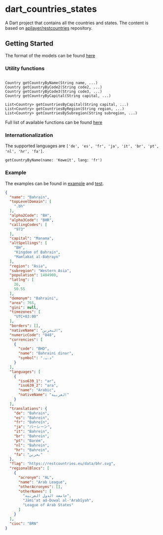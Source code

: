 # dart_countries_states

A Dart project that contains all the countries and states. The content is based on 
[apilayer/restcountries](https://github.com/apilayer/restcountries) repository.

## Getting Started

The format of the models can be found [here](lib/models/country.dart)

### Utility functions

```$dart

Country getCountryByName(String name, ...)
Country getCountryByCode2(String code2, ...)
Country getCountryByCode3(String code3, ...)
Country getCountryByCapital(String capital, ...)

List<Country> getCountriesByCapital(String capital, ...)
List<Country> getCountriesByRegion(String region, ...)
List<Country> getCountriesBySubregion(String subregion, ...)
```

Full list of available functions can be found [here](lib/src/countries.dart)

### Internationalization

The supported languages are `['de', 'es', 'fr', 'ja', 'it', 'br', 'pt', 'nl', 'hr', 'fa']`.

```dart2
getCountryByName(name: 'Koweït', lang: 'fr')
```

### Example

The examples can be found in [example](example/lib) and [test](test).

```json
{
  "name": "Bahrain",
  "topLevelDomain": [
    ".bh"
  ],
  "alpha2Code": "BH",
  "alpha3Code": "BHR",
  "callingCodes": [
    "973"
  ],
  "capital": "Manama",
  "altSpellings": [
    "BH",
    "Kingdom of Bahrain",
    "Mamlakat al-Baḥrayn"
  ],
  "region": "Asia",
  "subregion": "Western Asia",
  "population": 1404900,
  "latlng": [
    26,
    50.55
  ],
  "demonym": "Bahraini",
  "area": 765,
  "gini": null,
  "timezones": [
    "UTC+03:00"
  ],
  "borders": [],
  "nativeName": "‏البحرين",
  "numericCode": "048",
  "currencies": [
    {
      "code": "BHD",
      "name": "Bahraini dinar",
      "symbol": ".د.ب"
    }
  ],
  "languages": [
    {
      "iso639_1": "ar",
      "iso639_2": "ara",
      "name": "Arabic",
      "nativeName": "العربية"
    }
  ],
  "translations": {
    "de": "Bahrain",
    "es": "Bahrein",
    "fr": "Bahreïn",
    "ja": "バーレーン",
    "it": "Bahrein",
    "br": "Bahrein",
    "pt": "Barém",
    "nl": "Bahrein",
    "hr": "Bahrein",
    "fa": "بحرین"
  },
  "flag": "https://restcountries.eu/data/bhr.svg",
  "regionalBlocs": [
    {
      "acronym": "AL",
      "name": "Arab League",
      "otherAcronyms": [],
      "otherNames": [
        "جامعة الدول العربية",
        "Jāmiʻat ad-Duwal al-ʻArabīyah",
        "League of Arab States"
      ]
    }
  ],
  "cioc": "BRN"
}
```
